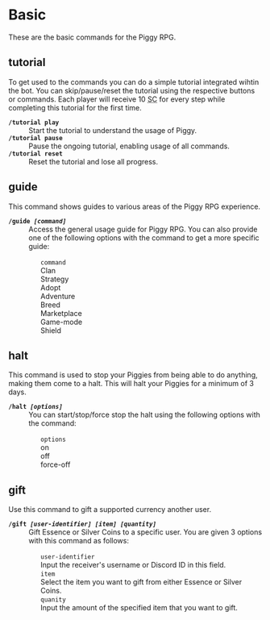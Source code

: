# Basic
These are the basic commands for the Piggy RPG. 

## tutorial
To get used to the commands you can do a simple tutorial integrated wihtin the bot. You can skip/pause/reset the tutorial using the respective buttons or commands. Each player will receive 10 <abbr title="Silver Coins">SC</abbr> for every step while completing this tutorial for the first time.
<dl>
<dt><code><b>/tutorial play</b></code>
<dd>Start the tutorial to understand the usage of Piggy.
<dt><code><b>/tutorial pause</b></code>
<dd>Pause the ongoing tutorial, enabling usage of all commands.
<dt><code><b>/tutorial reset</b></code>
<dd>Reset the tutorial and lose all progress.
</dl>

## guide
This command shows guides to various areas of the Piggy RPG experience.
<dl>
<dt><code><b>/guide <i>[command]</i></b></code>
<dd>Access the general usage guide for Piggy RPG. You can also provide one of the following options with the command to get a more specific guide:
<ul style="list-style-type: none;">
<li><code>command</code><br>Clan
<li>Strategy
<li>Adopt
<li>Adventure
<li>Breed
<li>Marketplace
<li>Game-mode
<li>Shield
</ul>
</dl>

## halt
This command is used to stop your Piggies from being able to do anything, making them come to a halt. This will halt your Piggies for a minimum of 3 days.
<dl>
<dt><code><b>/halt <i>[options]</i></b></code>
<dd>You can start/stop/force stop the halt using the following options with the command:
<ul style="list-style-type: none;">
<li><code>options</code><br>on
<li>off
<li>force-off
</ul>
</dl>

## gift
Use this command to gift a supported currency another user.
<dl>
<dt><code><b>/gift <i>[user-identifier] [item] [quantity]</i></b></code>
<dd>Gift Essence or Silver Coins to a specific user. You are given 3 options with this command as follows:
<ul style="list-style-type: none;">
<li><code>user-identifier</code><br>
Input the receiver's username or Discord ID in this field.
<li><code>item</code><br>
Select the item you want to gift from either Essence or Silver Coins.
<li><code>quanity</code><br>
Input the amount of the specified item that you want to gift.
</dl>